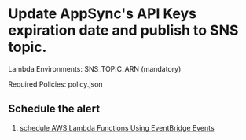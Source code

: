 # Update AppSync's API Keys expiration date and publish to SNS topic.

Lambda Environments: 
SNS_TOPIC_ARN (mandatory) 

Required Policies: policy.json


##  Schedule the alert

1. [schedule AWS Lambda Functions Using EventBridge Events](https://docs.aws.amazon.com/AmazonCloudWatch/latest/events/RunLambdaSchedule.html)